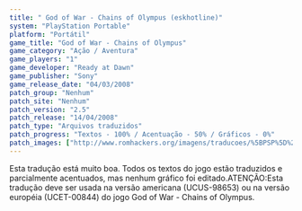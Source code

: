 ```yaml
---
title: " God of War - Chains of Olympus (eskhotline)"
system: "PlayStation Portable"
platform: "Portátil"
game_title: "God of War - Chains of Olympus"
game_category: "Ação / Aventura"
game_players: "1"
game_developer: "Ready at Dawn"
game_publisher: "Sony"
game_release_date: "04/03/2008"
patch_group: "Nenhum"
patch_site: "Nenhum"
patch_version: "2.5"
patch_release: "14/04/2008"
patch_type: "Arquivos traduzidos"
patch_progress: "Textos - 100% / Acentuação - 50% / Gráficos - 0%"
patch_images: ["http://www.romhackers.org/imagens/traducoes/%5BPSP%5D%20God%20of%20War%20-%20Chains%20of%20Olympus%20-%20eskhotline%20-%201.jpg","http://www.romhackers.org/imagens/traducoes/%5BPSP%5D%20God%20of%20War%20-%20Chains%20of%20Olympus%20-%20eskhotline%20-%202.jpg","http://www.romhackers.org/imagens/traducoes/%5BPSP%5D%20God%20of%20War%20-%20Chains%20of%20Olympus%20-%20eskhotline%20-%203.jpg"]
---
```

Esta tradução está muito boa. Todos os textos do jogo estão traduzidos e parcialmente acentuados, mas nenhum gráfico foi editado.ATENÇÃO:Esta tradução deve ser usada na versão americana (UCUS-98653) ou na versão européia (UCET-00844) do jogo God of War - Chains of Olympus.